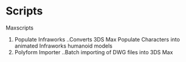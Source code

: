 # Scripts
Maxscripts
1. Populate Infraworks
..Converts 3DS Max Populate Characters into animated Infraworks humanoid models
2. Polyform Importer
..Batch importing of DWG files into 3DS Max
